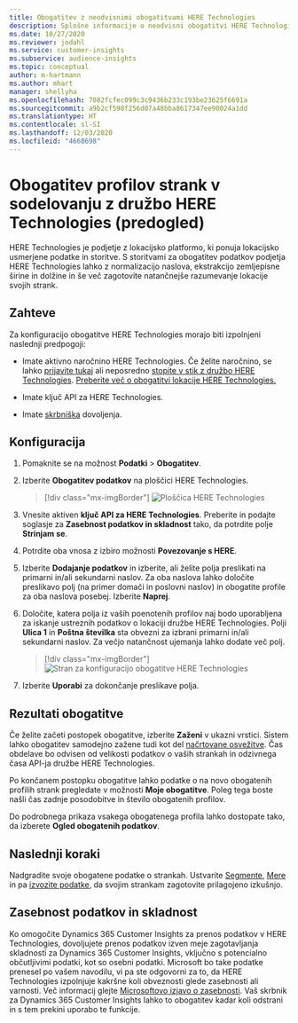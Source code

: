 ```yaml
---
title: Obogatitev z neodvisnimi obogatitvami HERE Technologies
description: Splošne informacije o neodvisni obogatitvi HERE Technologies.
ms.date: 10/27/2020
ms.reviewer: jodahl
ms.service: customer-insights
ms.subservice: audience-insights
ms.topic: conceptual
author: m-hartmann
ms.author: mhart
manager: shellyha
ms.openlocfilehash: 7082fcfec099c3c9436b233c193be23625f6691a
ms.sourcegitcommit: a9b2cf598f256d07a48bba8617347ee90024a1dd
ms.translationtype: HT
ms.contentlocale: sl-SI
ms.lasthandoff: 12/03/2020
ms.locfileid: "4668698"
---
```

# <a name="enrichment-of-customer-profiles-with-here-technologies-preview"></a>Obogatitev profilov strank v sodelovanju z družbo HERE Technologies (predogled)

HERE Technologies je podjetje z lokacijsko platformo, ki ponuja lokacijsko usmerjene podatke in storitve. S storitvami za obogatitev podatkov podjetja HERE Technologies lahko z normalizacijo naslova, ekstrakcijo zemljepisne širine in dolžine in še več zagotovite natančnejše razumevanje lokacije svojih strank.

## <a name="prerequisites"></a>Zahteve

Za konfiguracijo obogatitve HERE Technologies morajo biti izpolnjeni naslednji predpogoji:

- Imate aktivno naročnino HERE Technologies. Če želite naročnino, se lahko [prijavite tukaj](https://developer.here.com/sign-up?utm_medium=referral&utm_source=Microsoft-Dynamics-CI&create=Freemium-Basic) ali neposredno [stopite v stik z družbo HERE Technologies](https://developer.here.com/help?utm_medium=referral&utm_source=Microsoft-Dynamics-CI#how-can-we-help-you). [Preberite več o obogatitvi lokacije HERE Technologies.](https://developer.here.com/location-enrichment?cid=Dev-MicrosoftDynamics-DB-0-Dev-&utm_source=MicrosoftDynamics&utm_medium=referral&utm_campaign=Online_Dev_ReferralMicrosoft)

- Imate ključ API za HERE Technologies.

- Imate [skrbniška](permissions.md#administrator) dovoljenja.

## <a name="configuration"></a>Konfiguracija

1. Pomaknite se na možnost **Podatki** > **Obogatitev**.

1. Izberite **Obogatitev podatkov** na ploščici HERE Technologies.

   > [!div class="mx-imgBorder"]
   > ![Ploščica HERE Technologies](media/HERE-tile.png "Ploščica HERE Technologies")

1. Vnesite aktiven **ključ API za HERE Technologies**. Preberite in podajte soglasje za **Zasebnost podatkov in skladnost** tako, da potrdite polje **Strinjam se**. 

1. Potrdite oba vnosa z izbiro možnosti **Povezovanje s HERE**.

1. Izberite **Dodajanje podatkov** in izberite, ali želite polja preslikati na primarni in/ali sekundarni naslov. Za oba naslova lahko določite preslikavo polj (na primer domači in poslovni naslov) in obogatite profile za oba naslova posebej. Izberite **Naprej**.

1. Določite, katera polja iz vaših poenotenih profilov naj bodo uporabljena za iskanje ustreznih podatkov o lokaciji družbe HERE Technologies. Polji **Ulica 1** in **Poštna številka** sta obvezni za izbrani primarni in/ali sekundarni naslov. Za večjo natančnost ujemanja lahko dodate več polj.

   > [!div class="mx-imgBorder"]
   > ![Stran za konfiguracijo obogatitve HERE Technologies](media/enrichment-HERE-configuration.png "Stran za konfiguracijo obogatitve HERE Technologies")

1. Izberite **Uporabi** za dokončanje preslikave polja.

## <a name="enrichment-results"></a>Rezultati obogatitve

Če želite začeti postopek obogatitve, izberite **Zaženi** v ukazni vrstici. Sistem lahko obogatitev samodejno zažene tudi kot del [načrtovane osvežitve](system.md#schedule-tab). Čas obdelave bo odvisen od velikosti podatkov o vaših strankah in odzivnega časa API-ja družbe HERE Technologies.

Po končanem postopku obogatitve lahko podatke o na novo obogatenih profilih strank pregledate v možnosti **Moje obogatitve**. Poleg tega boste našli čas zadnje posodobitve in število obogatenih profilov.

Do podrobnega prikaza vsakega obogatenega profila lahko dostopate tako, da izberete **Ogled obogatenih podatkov**.

## <a name="next-steps"></a>Naslednji koraki

Nadgradite svoje obogatene podatke o strankah. Ustvarite [Segmente](segments.md), [Mere](measures.md) in pa [izvozite podatke](export-destinations.md), da svojim strankam zagotovite prilagojeno izkušnjo.

## <a name="data-privacy-and-compliance"></a>Zasebnost podatkov in skladnost

Ko omogočite Dynamics 365 Customer Insights za prenos podatkov v HERE Technologies, dovoljujete prenos podatkov izven meje zagotavljanja skladnosti za Dynamics 365 Customer Insights, vključno s potencialno občutljivimi podatki, kot so osebni podatki. Microsoft bo take podatke prenesel po vašem navodilu, vi pa ste odgovorni za to, da HERE Technologies izpolnjuje kakršne koli obveznosti glede zasebnosti ali varnosti. Več informacij glejte [Microsoftovo izjavo o zasebnosti](https://go.microsoft.com/fwlink/?linkid=396732).
Vaš skrbnik za Dynamics 365 Customer Insights lahko to obogatitev kadar koli odstrani in s tem prekini uporabo te funkcije.

